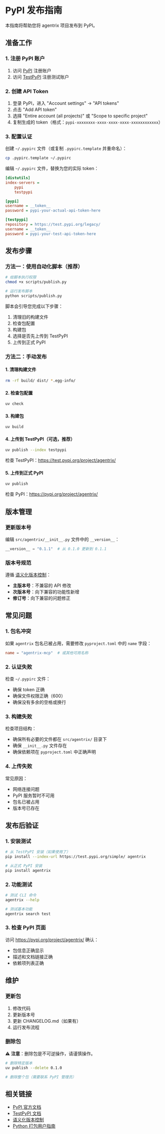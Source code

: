 # PyPI 发布指南

本指南将帮助您将 agentrix 项目发布到 PyPI。

## 准备工作

### 1. 注册 PyPI 账户

1. 访问 [PyPI](https://pypi.org/account/register/) 注册账户
2. 访问 [TestPyPI](https://test.pypi.org/account/register/) 注册测试账户

### 2. 创建 API Token

1. 登录 PyPI，进入 "Account settings" → "API tokens"
2. 点击 "Add API token"
3. 选择 "Entire account (all projects)" 或 "Scope to specific project"
4. 复制生成的 token（格式：`pypi-xxxxxxxx-xxxx-xxxx-xxxx-xxxxxxxxxxxx`）

### 3. 配置认证

创建 `~/.pypirc` 文件（或复制 `.pypirc.template` 并重命名）：

```bash
cp .pypirc.template ~/.pypirc
```

编辑 `~/.pypirc` 文件，替换为您的实际 token：

```ini
[distutils]
index-servers =
    pypi
    testpypi

[pypi]
username = __token__
password = pypi-your-actual-api-token-here

[testpypi]
repository = https://test.pypi.org/legacy/
username = __token__
password = pypi-your-test-api-token-here
```

## 发布步骤

### 方法一：使用自动化脚本（推荐）

```bash
# 给脚本执行权限
chmod +x scripts/publish.py

# 运行发布脚本
python scripts/publish.py
```

脚本会引导您完成以下步骤：
1. 清理旧的构建文件
2. 检查包配置
3. 构建包
4. 选择是否先上传到 TestPyPI
5. 上传到正式 PyPI

### 方法二：手动发布

#### 1. 清理构建文件

```bash
rm -rf build/ dist/ *.egg-info/
```

#### 2. 检查包配置

```bash
uv check
```

#### 3. 构建包

```bash
uv build
```

#### 4. 上传到 TestPyPI（可选，推荐）

```bash
uv publish --index testpypi
```

检查 TestPyPI：https://test.pypi.org/project/agentrix/

#### 5. 上传到正式 PyPI

```bash
uv publish
```

检查 PyPI：https://pypi.org/project/agentrix/

## 版本管理

### 更新版本号

编辑 `src/agentrix/__init__.py` 文件中的 `__version__`：

```python
__version__ = "0.1.1"  # 从 0.1.0 更新到 0.1.1
```

### 版本号规范

遵循 [语义化版本控制](https://semver.org/lang/zh-CN/)：

- **主版本号**：不兼容的 API 修改
- **次版本号**：向下兼容的功能性新增
- **修订号**：向下兼容的问题修正

## 常见问题

### 1. 包名冲突

如果 `agentrix` 包名已被占用，需要修改 `pyproject.toml` 中的 `name` 字段：

```toml
name = "agentrix-mcp"  # 或其他可用名称
```

### 2. 认证失败

检查 `~/.pypirc` 文件：
- 确保 token 正确
- 确保文件权限正确（600）
- 确保没有多余的空格或换行

### 3. 构建失败

检查项目结构：
- 确保所有必要的文件都在 `src/agentrix/` 目录下
- 确保 `__init__.py` 文件存在
- 确保依赖项在 `pyproject.toml` 中正确声明

### 4. 上传失败

常见原因：
- 网络连接问题
- PyPI 服务暂时不可用
- 包名已被占用
- 版本号已存在

## 发布后验证

### 1. 安装测试

```bash
# 从 TestPyPI 安装（如果使用了）
pip install --index-url https://test.pypi.org/simple/ agentrix

# 从正式 PyPI 安装
pip install agentrix
```

### 2. 功能测试

```bash
# 测试 CLI 命令
agentrix --help

# 测试基本功能
agentrix search test
```

### 3. 检查 PyPI 页面

访问 https://pypi.org/project/agentrix/ 确认：
- 包信息正确显示
- 描述和文档链接正确
- 依赖项列表正确

## 维护

### 更新包

1. 修改代码
2. 更新版本号
3. 更新 CHANGELOG.md（如果有）
4. 运行发布流程

### 删除包

⚠️ **注意**：删除包是不可逆操作，请谨慎操作。

```bash
# 删除特定版本
uv publish --delete 0.1.0

# 删除整个包（需要联系 PyPI 管理员）
```

## 相关链接

- [PyPI 官方文档](https://packaging.python.org/tutorials/packaging-projects/)
- [TestPyPI 文档](https://test.pypi.org/help/)
- [语义化版本控制](https://semver.org/lang/zh-CN/)
- [Python 打包用户指南](https://packaging.python.org/guides/) 